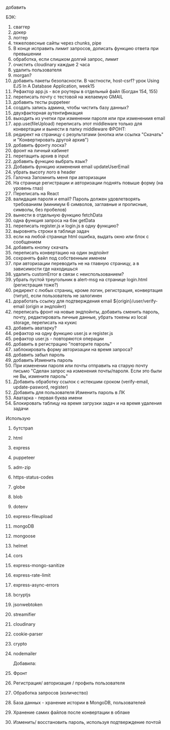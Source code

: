добавить

БЭК:

1. сваггер
2. докер
3. логгер
4. тяжеловесные сайты через chunks, pipe
5. В конце исправить лимит запросов, дописать функцию ответа при превышении
6. обработка, если слишком долгий запрос, лимит
7. очистить cloudinary каждые 2 часа
8. удалить пользователя
9. morgan?
10. добавить пакеты безопасности. В частности, host-csrf? урок Using EJS In A Database Application, week15
11. Рефактор app.js - все роутеры в отдельный файл (Богдан 154, 155)
12. переписать почту с тестовой на желаемую GMAIL
13. добавить тесты puppeteer
14. создать запись админа, чтобы чистить базу данных?
15. двухфакторная аутентификация
16. выходить из учетки при изменении пароля или при изменениия email
17. app.use(fileUpload) переписать этот middleware только для конвертации и вынести в папку middleware
    ФРОНТ:
18. редирект на страницу с результатами (кнопка или ссылка "Скачать" и "Конвертировать другой архив")
19. добавить фронту лоска?
20. фронт на личный кабинет
21. перетащить архив в input
22. добавить функцию выбрать язык?
23. Добавить функцию изменения email updateUserEmail
24. убрать высоту лого в header
25. Галочка Запомнить меня при авторизации
26. На странице регистрации и авторизации поднять повыше форму (на уровень глаз)
27. Переписать на React
28. валидация пароля и email? Пароль должен удовлетворять требованиям (минимум 6 символов, заглавные и прописные, символы, без пробелов)
29. вынести в отдельную функцию fetchData
30. одна функция запроса на бэк getData
31. переписать register.js и login.js в одну функцию?
32. выровнять строки в таблице задач
33. если на любой странице html ошибка, выдать окно или блок с сообщением
34. добавить кнопку скачать
35. переписать конвертацию на один эндпойнт
36. сохранять файл под собственным именем
37. при авторизации переводить не на главную страницу, а в зависимости где находишься
38. удалить customError в связи с неиспользованием?
39. убрать пустой треугольник в alert-msg на странице login.html (регистрация тоже?)
40. редирект с любых страниц, кроме логин, регистрация, конвертация (титул), если пользователь не залогинен
41. доработать ссылку для подтверждения email ${origin}/user/verify-email (origin и эндпойнт)
42. переписать фронт на новые эндпойнты, добавить сменить пароль, почту, редактировать личные данные, убрать токены из local storage, переписать на кукис
43. добавить аватарку?
44. рефактор на одну функцию user.js и register.js
45. рефактор user.js - повторяются операции
46. добавить в регистрацию "повторите пароль"
47. заблокировать форму авторизации на время запроса?
48. добавить забыл пароль
49. добавить Изменить пароль
50. При изменении пароля или почты отправить на старую почту письмо "Сделан запрос на изменения почты/пароля. Если это были не Вы, измените пароль"
51. Добавить обработку ссылок с истекшим сроком (verify-email, update-pasword, register)
52. Добавить для пользователя Изменить пароль в ЛК
53. Аватарка - первая буква имени
54. Блокировать таблицу на время загрузки задач и на время удаления задачи

Использую

1. бутстрап
2. html
3. express
4. puppeteer
5. adm-zip
6. https-status-codes
7. globe
8. blob
9. dotenv
10. express-fileupload
11. mongoDB
12. mongoose
13. helmet
14. cors
15. express-mongo-sanitize
16. express-rate-limit
17. express-async-errors
18. bcryptjs
19. jsonwebtoken
20. streamifier
21. cloudinary
22. cookie-parser
23. crypto
24. nodemailer

    Добавила:

25. Фронт
26. Регистрация/ авторизация / профиль пользователя
27. Обработка запросов (количество)
28. База данных - хранение истории в MongoDB, пользователей
29. Хранение самих файлов после конвертации в облаке
30. Изменить/ восстановить пароль, используя подтверждение почтой
